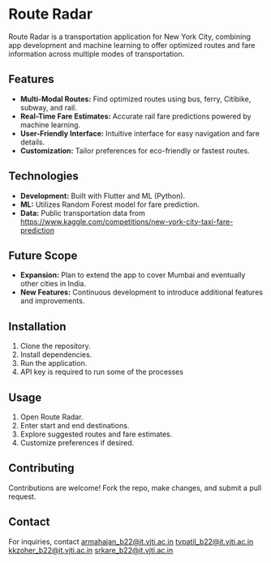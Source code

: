 # Route Radar

Route Radar is a transportation application for New York City, combining app development and machine learning to offer optimized routes and fare information across multiple modes of transportation.

## Features

- **Multi-Modal Routes:** Find optimized routes using bus, ferry, Citibike, subway, and rail.
- **Real-Time Fare Estimates:** Accurate rail fare predictions powered by machine learning.
- **User-Friendly Interface:** Intuitive interface for easy navigation and fare details.
- **Customization:** Tailor preferences for eco-friendly or fastest routes.

## Technologies

- **Development:** Built with Flutter and ML (Python).
- **ML:** Utilizes Random Forest model for fare prediction.
- **Data:** Public transportation data from https://www.kaggle.com/competitions/new-york-city-taxi-fare-prediction


## Future Scope

- **Expansion:** Plan to extend the app to cover Mumbai and eventually other cities in India.
- **New Features:** Continuous development to introduce additional features and improvements.


## Installation

1. Clone the repository.
2. Install dependencies.
3. Run the application.
4. API key is required to run some of the processes

## Usage

1. Open Route Radar.
2. Enter start and end destinations.
3. Explore suggested routes and fare estimates.
4. Customize preferences if desired.

## Contributing

Contributions are welcome! Fork the repo, make changes, and submit a pull request.

## Contact

For inquiries, contact 
armahajan_b22@it.vjti.ac.in
tvpatil_b22@it.vjti.ac.in
kkzoher_b22@it.vjti.ac.in
srkare_b22@it.vjti.ac.in
